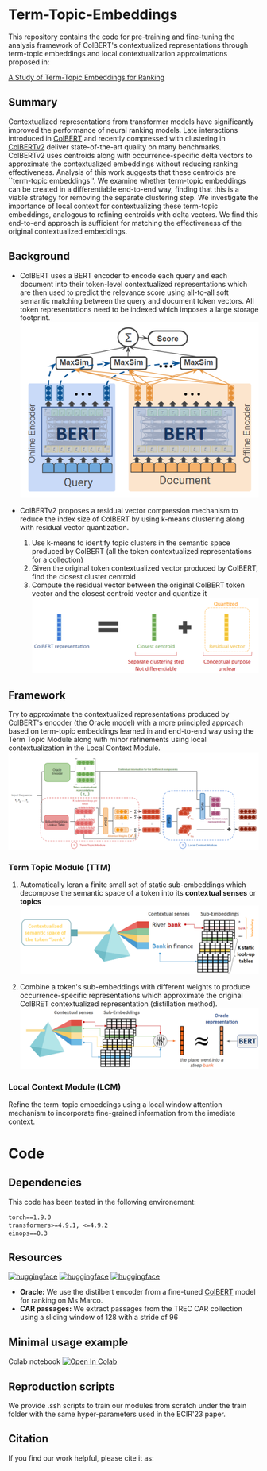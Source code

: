 # Term-Topic-Embeddings
This repository contains the code for pre-training and fine-tuning the analysis framework of ColBERT's contextualized representations through term-topic embeddings and local contextualization approximations proposed in:

[A Study of Term-Topic Embeddings for Ranking]()

## Summary
Contextualized representations from transformer models have significantly improved the performance of neural ranking models. Late interactions introduced in [ColBERT](https://dl.acm.org/doi/10.1145/3397271.3401075) and recently compressed with clustering in [ColBERTv2](https://arxiv.org/abs/2112.01488) deliver state-of-the-art quality on many benchmarks. ColBERTv2 uses centroids along with occurrence-specific delta vectors to approximate the contextualized embeddings without reducing ranking effectiveness. Analysis of this work suggests that these centroids are ``term-topic embeddings''. We examine whether term-topic embeddings can be created in a differentiable end-to-end way, finding that this is a viable strategy for removing the separate clustering step. We investigate the importance of local context for contextualizing these term-topic embeddings, analogous to refining centroids with delta vectors. We find this end-to-end approach is sufficient for matching the effectiveness of the original contextualized embeddings.

## Background
* ColBERT uses a BERT encoder to encode each query and each document into their token-level contextualized representations which are then used to predict the relevance score using all-to-all soft semantic matching between the query and document token vectors. All token representations need to be indexed which imposes a large storage footprint.
![ColBERT architecture](./images/colbert.png)

* ColBERTv2 proposes a residual vector compression mechanism to reduce the index size of ColBERT by using k-means clustering along with residual vector quantization.
  1. Use k-means to identify topic clusters in the semantic space produced by ColBERT (all the token contextualized representations for a collection)
  2. Given the original token contextualized vector produced by ColBERT, find the closest cluster centroid
  3. Compute the residual vector between the original ColBERT token vector and the closest centroid vector and quantize it
  ![ColBERTv2 residual compression](./images/colbertv2.png)
 
## Framework 
Try to approximate the contextualized representations produced by ColBERT's encoder (the Oracle model) with a more principled approach based on term-topic embeddings learned in and end-to-end way using the Term Topic Module along with minor refinements using local contextualization in the Local Context Module. 
![](./images/modules.png)

### Term Topic Module (TTM)
1. Automatically leran a finite small set of static sub-embeddings which decompose the semantic space of a token into its **contextual senses** or **topics**
  ![Identify a finite set of static sub-embeddings to summarize the semantic space of a token](./images/sub_embeddings.png)

2. Combine a token's sub-embeddings with different weights to produce occurrence-specific representations which approximate the original ColBRET contextualized representation (distillation method).
  ![Combine a token's sub-embeddings with different weights to produce occurrence-specific representations which approximate the original ColBRET contextualized representation](./images/sub_embeddings_agg.png)
  
### Local Context Module (LCM)
Refine the term-topic embeddings using a local window attention mechanism to incorporate fine-grained information from the imediate context.

# Code
## Dependencies
This code has been tested in the following environement:
```
torch==1.9.0 
transformers>=4.9.1, <=4.9.2 
einops==0.3
```
## Resources
[![huggingface](https://img.shields.io/badge/huggingface-Oracle-green)](https://huggingface.co/)
[![huggingface](https://img.shields.io/badge/huggingface-TTM-red)](https://huggingface.co/)
[![huggingface](https://img.shields.io/badge/huggingface-TTM--LCM-blue)](https://huggingface.co/)

* __Oracle:__ We use the distilbert encoder from a fine-tuned [ColBERT](https://huggingface.co/sebastian-hofstaetter/colbert-distilbert-margin_mse-T2-msmarco) model for ranking on Ms Marco. 
* __CAR passages:__ We extract passages from the TREC CAR collection using a sliding window of 128 with a stride of 96

## Minimal usage example
Colab notebook [![Open In Colab](https://colab.research.google.com/assets/colab-badge.svg)](notebook.ipynb)

## Reproduction scripts
We provide .ssh scripts to train our modules from scratch under the train folder with the same hyper-parameters used in the ECIR'23 paper.

## Citation
If you find our work helpful, please cite it as:
```
```

